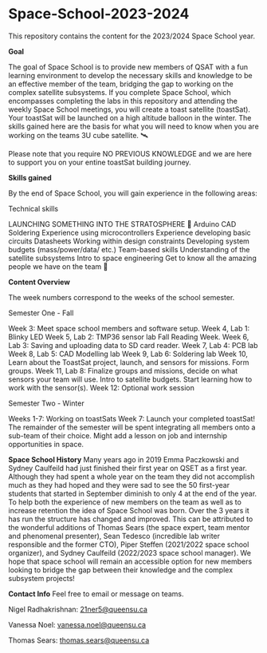 # Space-School-2023-2024

This repository contains the content for the 2023/2024 Space School year.

**Goal**

The goal of Space School is to provide new members of QSAT with a fun learning environment to develop the necessary skills and knowledge to be an effective member of the team, bridging the gap to working on the complex satellite subsystems. If you complete Space School, which encompasses completing the labs in this repository and attending the weekly Space School meetings, you will create a toast satellite (toastSat). Your toastSat will be launched on a high altitude balloon in the winter. The skills gained here are the basis for what you will need to know when you are working on the teams 3U cube satellite. 🛰️

Please note that you require NO PREVIOUS KNOWLEDGE and we are here to support you on your entine toastSat building journey.

**Skills gained**

By the end of Space School, you will gain experience in the following areas:

Technical skills

LAUNCHING SOMETHING INTO THE STRATOSPHERE 🚀
Arduino
CAD
Soldering
Experience using microcontrollers
Experience developing basic circuits
Datasheets
Working within design constraints
Developing system budgets (mass/power/data/ etc.)
Team-based skills
Understanding of the satellite subsystems
Intro to space engineering
Get to know all the amazing people we have on the team 🙂

**Content Overview**

The week numbers correspond to the weeks of the school semester.

Semester One - Fall

Week 3: Meet space school members and software setup.
Week 4, Lab 1: Blinky LED
Week 5, Lab 2: TMP36 sensor lab
Fall Reading Week.
Week 6, Lab 3: Saving and uploading data to SD card reader.
Week 7, Lab 4: PCB lab
Week 8, Lab 5: CAD Modelling lab
Week 9, Lab 6: Soldering lab
Week 10, Learn about the ToastSat project, launch, and sensors for missions. Form groups. 
Week 11, Lab 8: Finalize groups and missions, decide on what sensors your team will use. Intro to satellite budgets. Start learning how to work with the sensor(s). 
Week 12: Optional work session

Semester Two - Winter

Weeks 1-7: Working on toastSats
Week 7: Launch your completed toastSat!
The remainder of the semester will be spent integrating all members onto a sub-team of their choice. Might add a lesson on job and internship opportunities in space.


**Space School History**
Many years ago in 2019 Emma Paczkowski and Sydney Caulfeild had just finished their first year on QSET as a first year. Although they had spent a whole year on the team they did not accomplish much as they had hoped and they were sad to see the 50 first-year students that started in September diminish to only 4 at the end of the year. To help both the experience of new members on the team as well as to increase retention the idea of Space School was born. Over the 3 years it has run the structure has changed and improved. This can be attributed to the wonderful additions of Thomas Sears (the space expert, team mentor and phenomenal presenter), Sean Tedesco (incredible lab writer responsible and the former CTO), Piper Steffen (2021/2022 space school organizer), and Sydney Caulfeild (2022/2023 space school manager). We hope that space school will remain an accessible option for new members looking to bridge the gap between their knowledge and the complex subsystem projects!

**Contact Info**
Feel free to email or message on teams.

Nigel Radhakrishnan: 21ner5@queensu.ca

Vanessa Noel: vanessa.noel@queensu.ca

Thomas Sears: thomas.sears@queensu.ca

